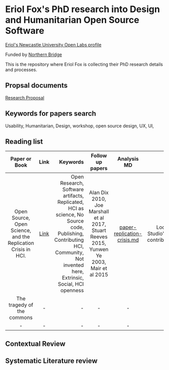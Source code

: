 # Eriol Fox's PhD research into Design and Humanitarian Open Source Software

[Eriol's Newcastle University Open Labs profile](https://openlab.ncl.ac.uk/people/eriol-fox/)

Funded by [Northern Bridge](http://www.northernbridge.ac.uk/)

This is the repository where Eriol Fox is collecting their PhD research details and processes.


## Propsal documents

[Research Proposal](https://github.com/Erioldoesdesign/Design_HOSS_PhD/blob/main/PhD-proposal-2020.md)


## Keywords for papers search
Usability, Humanitarian, Design, workshop, open source design, UX, UI, 




## Reading list

| Paper or Book  | Link                   | Keywords   | Follow up papers | Analysis MD | Notes|
|:--------------:|:----------------------:| ----------:|:-------------:|:-------------:| ------------:|
| Open Source, Open Science, and the Replication Crisis in HCI. | [Link](https://dl.acm.org/doi/10.1145/3170427.3188395)| Open Research, Software artifacts, Replicated, HCI as science, No Source code, Publishing, Contributing HCI, Community, Not invented here, Extrinsic, Social, HCI openness          | Alan Dix 2010, Joe Marshall et al 2017, Stuart Reeves 2015, Yunwen Ye 2003, Mair et al 2015  | [paper-replication-crisis.md](https://github.com/Erioldoesdesign/Design_HOSS_PhD/blob/main/paper-replication-crisis.md) | Look at R Studio's OSS contributions            |
| The tragedy of the commons            | -             | -          | -             | -             | -            |
| -             | -             | -          | -             | -             | -            |



## Contextual Review


## Systematic Literature review
